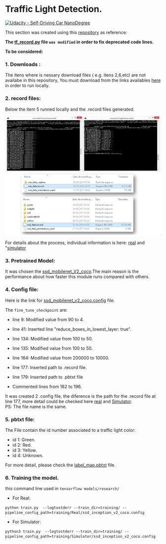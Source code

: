 # Traffic Light Detection.
[![Udacity - Self-Driving Car NanoDegree](https://s3.amazonaws.com/udacity-sdc/github/shield-carnd.svg)](http://www.udacity.com/drive)

This section was created using this [repository](https://github.com/smasoudn/traffic_light_detection/blob/master/create_udacity_tf_record.py) as reference:

**The [tf_record.py](./tf_record.py) file `was modified` in order to fix deprecated code lines.**

**To be considered:**

### 1. Downloads :

The itens where is nessary download files ( e.g. itens 2,6,etc) are not availabe in this repository, You must download from the links availables [here](https://s3.amazonaws.com/udacity-sdc/github/shield-carnd.svg) in order to run locally.

### 2. record files:

Below the item 5 runned locally and the .record files generated.

<p align="center">
  <img src="images/record files.jpg">
</p>

For details about the process, individual information is here: [real](./images/real_record.jpg) and "[simulator](./images/sim_record.jpg)

### 3. Pretrained Model:

It was chosen the [ssd_mobilenet_V2_coco](http://download.tensorflow.org/models/object_detection/ssd_mobilenet_v2_coco_2018_03_29.tar.gz).The main reason is the performance about how faster this module runs compared with others.

### 4. Config file:

Here is the link for [ssd_mobilenet_v2_coco.config](https://github.com/tensorflow/models/blob/master/research/object_detection/samples/configs/ssd_mobilenet_v2_coco.config) file.

The `fine_tune_checkpoint` are:

- line 9: Modified value from 90 to 4.
- line 41: Inserted line "reduce_boxes_in_lowest_layer: true".
- line 134: Modified value from 100 to 50. 
- line 135: Modified value from 100 to 50. 
- line 164: Modified value from 200000 to 10000. 
- line 177: Inserted path to .record file.
- line 179: Inserted path to .pbtxt file

- Commented lines from 182 to 196.

It was created 2 .config file, the diference is the path for the .record file at line 177, more detail could be checked here [real](./training/Real/ssd_mobilenet_v2_coco.config) and [Simulator](./training/Simulator/ssd_mobilenet_v2_coco.config).<br/>
PS: The file name is the same.

### 5. pbtxt file:

The File contain the id number associated to a traffic light color:

- id 1: Green.
- id 2: Red.
- id 3: Yellow.
- id 4: Unknown.

For more detail, please check the [label_map.pbtxt](./training/label_map.pbtxt) file.

### 6. Training the model. 

this command line used in `tensorflow models/research/`

- For Real:<br/>
```
python train.py  --logtostderr --train_dir=training/ --pipeline_config_path=training/Real/ssd_inception_v2_coco.config
```

- For Simulator:<br/>

```
python3 train.py  --logtostderr --train_dir=training/ --pipeline_config_path=training/Simulator/ssd_inception_v2_coco.config
```
